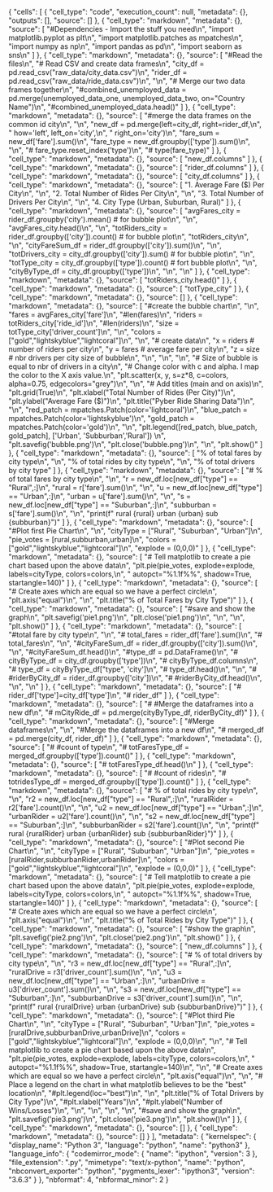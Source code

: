 {
 "cells": [
  {
   "cell_type": "code",
   "execution_count": null,
   "metadata": {},
   "outputs": [],
   "source": []
  },
  {
   "cell_type": "markdown",
   "metadata": {},
   "source": [
    "#Dependencies - Import the stuff you need\n",
    "import matplotlib.pyplot as plt\n",
    "import matplotlib.patches as mpatches\n",
    "import numpy as np\n",
    "import pandas as pd\n",
    "import seaborn as sns\n"
   ]
  },
  {
   "cell_type": "markdown",
   "metadata": {},
   "source": [
    "#Read the files\n",
    "# Read CSV and create data frames\n",
    "city_df = pd.read_csv(\"raw_data/city_data.csv\")\n",
    "rider_df = pd.read_csv(\"raw_data/ride_data.csv\")\n",
    "\n",
    "# Merge our two data frames together\n",
    "#combined_unemployed_data = pd.merge(unemployed_data_one, unemployed_data_two, on=\"Country Name\")\n",
    "#combined_unemployed_data.head()"
   ]
  },
  {
   "cell_type": "markdown",
   "metadata": {},
   "source": [
    "#merge the data frames on the common id city\n",
    "\n",
    "new_df = pd.merge(left=city_df, right=rider_df,\n",
    "                 how='left', left_on='city',\n",
    "                 right_on='city')\n",
    "fare_sum = new_df['fare'].sum()\n",
    "fare_type = new_df.groupby(['type']).sum()\n",
    "\n",
    "# fare_type.reset_index('type')\n",
    "# type(fare_type)"
   ]
  },
  {
   "cell_type": "markdown",
   "metadata": {},
   "source": [
    "new_df.columns"
   ]
  },
  {
   "cell_type": "markdown",
   "metadata": {},
   "source": [
    "rider_df.columns"
   ]
  },
  {
   "cell_type": "markdown",
   "metadata": {},
   "source": [
    "city_df.columns"
   ]
  },
  {
   "cell_type": "markdown",
   "metadata": {},
   "source": [
    "1. Average Fare ($) Per City\n",
    "\n",
    "2. Total Number of Rides Per City\n",
    "\n",
    "3. Total Number of Drivers Per City\n",
    "\n",
    "4. City Type (Urban, Suburban, Rural)"
   ]
  },
  {
   "cell_type": "markdown",
   "metadata": {},
   "source": [
    "avgFares_city = rider_df.groupby('city').mean() # for bubble plot\n",
    "\n",
    "avgFares_city.head()\n",
    "\n",
    "totRiders_city = rider_df.groupby(['city']).count() # for bubble plot\n",
    "totRiders_city\n",
    "\n",
    "cityFareSum_df = rider_df.groupby(['city']).sum()\n",
    "\n",
    "totDrivers_city = city_df.groupby(['city']).sum() # for bubble plot\n",
    "\n",
    "totType_city = city_df.groupby(['type']).count() # fort bubble plot\n",
    "\n",
    "cityByType_df = city_df.groupby(['type'])\n",
    "\n",
    "\n"
   ]
  },
  {
   "cell_type": "markdown",
   "metadata": {},
   "source": [
    "totRiders_city.head()"
   ]
  },
  {
   "cell_type": "markdown",
   "metadata": {},
   "source": [
    "totType_city"
   ]
  },
  {
   "cell_type": "markdown",
   "metadata": {},
   "source": []
  },
  {
   "cell_type": "markdown",
   "metadata": {},
   "source": [
    "#create the bubble chart\n",
    "\n",
    "fares = avgFares_city['fare']\n",
    "#len(fares)\n",
    "riders = totRiders_city['ride_id']\n",
    "#len(riders)\n",
    "size = totType_city['driver_count']\n",
    "\n",
    "colors = [\"gold\",\"lightskyblue\",\"lightcoral\"]\n",
    "\n",
    "# create data\n",
    "x = riders # number of riders per city\n",
    "y = fares # average fare per city\n",
    "z = size # nbr drivers per city size of bubble\n",
    "\n",
    "\n",
    "\n",
    "# Size of bubble is equal to nbr of drivers in a city\n",
    "# Change color with c and alpha. I map the color to the X axis value.\n",
    "plt.scatter(x, y, s=z*8, c=colors, alpha=0.75, edgecolors=\"grey\")\n",
    "\n",
    "# Add titles (main and on axis)\n",
    "plt.grid(True)\n",
    "plt.xlabel(\"Total Number of Rides (Per City)\")\n",
    "plt.ylabel(\"Average Fare ($)\")\n",
    "plt.title(\"Pyber Ride Sharing Data\")\n",
    "\n",
    "red_patch = mpatches.Patch(color='lightcoral')\n",
    "blue_patch = mpatches.Patch(color='lightskyblue')\n",
    "gold_patch = mpatches.Patch(color='gold')\n",
    "\n",
    "plt.legend([red_patch, blue_patch, gold_patch], ['Urban', 'Subburban','Rural']) \n",
    "plt.savefig('bubble.png')\n",
    "plt.close('bubble.png')\n",
    "\n",
    "plt.show()"
   ]
  },
  {
   "cell_type": "markdown",
   "metadata": {},
   "source": [
    "% of total fares by city type\n",
    "\n",
    "% of total rides by city type\n",
    "\n",
    "% of total drivers by city type"
   ]
  },
  {
   "cell_type": "markdown",
   "metadata": {},
   "source": [
    "# % of total fares by city type\n",
    "\n",
    "r = new_df.loc[new_df[\"type\"] == \"Rural\",:]\n",
    "rural = r['fare'].sum()\n",
    "\n",
    "u = new_df.loc[new_df[\"type\"] == \"Urban\",:]\n",
    "urban = u['fare'].sum()\n",
    "\n",
    "s = new_df.loc[new_df[\"type\"] == \"Suburban\",:]\n",
    "subburban = s['fare'].sum()\n",
    "\n",
    "print(f\" rural {rural} urban {urban} sub {subburban}\")"
   ]
  },
  {
   "cell_type": "markdown",
   "metadata": {},
   "source": [
    "#Plot first Pie Chart\n",
    "\n",
    "cityType = [\"Rural\", \"Suburban\", \"Urban\"]\n",
    "pie_votes = [rural,subburban,urban]\n",
    "colors = [\"gold\",\"lightskyblue\",\"lightcoral\"]\n",
    "explode = (0,0,0)"
   ]
  },
  {
   "cell_type": "markdown",
   "metadata": {},
   "source": [
    "# Tell matplotlib to create a pie chart based upon the above data\n",
    "plt.pie(pie_votes, explode=explode, labels=cityType, colors=colors,\n",
    "        autopct=\"%1.1f%%\", shadow=True, startangle=140)"
   ]
  },
  {
   "cell_type": "markdown",
   "metadata": {},
   "source": [
    "# Create axes which are equal so we have a perfect circle\n",
    "plt.axis(\"equal\")\n",
    "\n",
    "plt.title(\"% of Total Fares by City Type\")"
   ]
  },
  {
   "cell_type": "markdown",
   "metadata": {},
   "source": [
    "#save and show the graph\n",
    "plt.savefig('pie1.png')\n",
    "plt.close('pie1.png')\n",
    "\n",
    "\n",
    "plt.show()"
   ]
  },
  {
   "cell_type": "markdown",
   "metadata": {},
   "source": [
    "#total fare by city type\n",
    "\n",
    "# total_fares = rider_df['fare'].sum()\n",
    "# total_fares\n",
    "\n",
    "#cityFareSum_df = rider_df.groupby(['city']).sum()\n",
    "\n",
    "#cityFareSum_df.head()\n",
    "#type_df = pd.DataFrame()\n",
    "# cityByType_df = city_df.groupby(['type'])\n",
    "# cityByType_df.columns\n",
    "# type_df = cityByType_df[\"type\", 'city']\n",
    "# type_df.head()\n",
    "\n",
    "# #riderByCity_df = rider_df.groupby(['city'])\n",
    "# #riderByCity_df.head()\n",
    "\n",
    "\n"
   ]
  },
  {
   "cell_type": "markdown",
   "metadata": {},
   "source": [
    "# rider_df['type']=city_df['type']\n",
    "# rider_df"
   ]
  },
  {
   "cell_type": "markdown",
   "metadata": {},
   "source": [
    "# #Merge the dataframes into a new df\n",
    "# mCityRide_df = pd.merge(cityByType_df, riderByCity_df)"
   ]
  },
  {
   "cell_type": "markdown",
   "metadata": {},
   "source": [
    "#Merge dataframes\n",
    "\n",
    "#Merge the dataframes into a new df\n",
    "# merged_df = pd.merge(city_df, rider_df)"
   ]
  },
  {
   "cell_type": "markdown",
   "metadata": {},
   "source": [
    "# #count of type\n",
    "# totFaresType_df = merged_df.groupby(['type']).count()"
   ]
  },
  {
   "cell_type": "markdown",
   "metadata": {},
   "source": [
    "# totFaresType_df.head()\n"
   ]
  },
  {
   "cell_type": "markdown",
   "metadata": {},
   "source": [
    "# #count of rides\n",
    "# totridesType_df = merged_df.groupby(['type']).count()"
   ]
  },
  {
   "cell_type": "markdown",
   "metadata": {},
   "source": [
    "# % of total rides by city type\n",
    "\n",
    "r2 = new_df.loc[new_df[\"type\"] == \"Rural\",:]\n",
    "ruralRider = r2['fare'].count()\n",
    "\n",
    "u2 = new_df.loc[new_df[\"type\"] == \"Urban\",:]\n",
    "urbanRider = u2['fare'].count()\n",
    "\n",
    "s2 = new_df.loc[new_df[\"type\"] == \"Suburban\",:]\n",
    "subburbanRider = s2['fare'].count()\n",
    "\n",
    "print(f\" rural {ruralRider} urban {urbanRider} sub {subburbanRider}\")"
   ]
  },
  {
   "cell_type": "markdown",
   "metadata": {},
   "source": [
    "#Plot second Pie Chart\n",
    "\n",
    "cityType = [\"Rural\", \"Suburban\", \"Urban\"]\n",
    "pie_votes = [ruralRider,subburbanRider,urbanRider]\n",
    "colors = [\"gold\",\"lightskyblue\",\"lightcoral\"]\n",
    "explode = (0,0,0)"
   ]
  },
  {
   "cell_type": "markdown",
   "metadata": {},
   "source": [
    "# Tell matplotlib to create a pie chart based upon the above data\n",
    "plt.pie(pie_votes, explode=explode, labels=cityType, colors=colors,\n",
    "        autopct=\"%1.1f%%\", shadow=True, startangle=140)"
   ]
  },
  {
   "cell_type": "markdown",
   "metadata": {},
   "source": [
    "# Create axes which are equal so we have a perfect circle\n",
    "plt.axis(\"equal\")\n",
    "\n",
    "plt.title(\"% of Total Rides by City Type\")"
   ]
  },
  {
   "cell_type": "markdown",
   "metadata": {},
   "source": [
    "#show the graph\n",
    "plt.savefig('pie2.png')\n",
    "plt.close('pie2.png')\n",
    "plt.show()"
   ]
  },
  {
   "cell_type": "markdown",
   "metadata": {},
   "source": [
    "new_df.columns"
   ]
  },
  {
   "cell_type": "markdown",
   "metadata": {},
   "source": [
    "# % of total drivers by city type\n",
    "\n",
    "r3 = new_df.loc[new_df[\"type\"] == \"Rural\",:]\n",
    "ruralDrive = r3['driver_count'].sum()\n",
    "\n",
    "u3 = new_df.loc[new_df[\"type\"] == \"Urban\",:]\n",
    "urbanDrive = u3['driver_count'].sum()\n",
    "\n",
    "s3 = new_df.loc[new_df[\"type\"] == \"Suburban\",:]\n",
    "subburbanDrive = s3['driver_count'].sum()\n",
    "\n",
    "print(f\" rural {ruralDrive} urban {urbanDrive} sub {subburbanDrive}\")"
   ]
  },
  {
   "cell_type": "markdown",
   "metadata": {},
   "source": [
    "#Plot third Pie Chart\n",
    "\n",
    "cityType = [\"Rural\", \"Suburban\", \"Urban\"]\n",
    "pie_votes = [ruralDrive,subburbanDrive,urbanDrive]\n",
    "colors = [\"gold\",\"lightskyblue\",\"lightcoral\"]\n",
    "explode = (0,0,0)\n",
    "\n",
    "# Tell matplotlib to create a pie chart based upon the above data\n",
    "plt.pie(pie_votes, explode=explode, labels=cityType, colors=colors,\n",
    "        autopct=\"%1.1f%%\", shadow=True, startangle=140)\n",
    "\n",
    "# Create axes which are equal so we have a perfect circle\n",
    "plt.axis(\"equal\")\n",
    "\n",
    "# Place a legend on the chart in what matplotlib believes to be the \"best\" location\n",
    "#plt.legend(loc=\"best\")\n",
    "\n",
    "plt.title(\"% of Total Drivers by City Type\")\n",
    "#plt.xlabel(\"Years\")\n",
    "#plt.ylabel(\"Number of Wins/Losses\")\n",
    "\n",
    "\n",
    "\n",
    "\n",
    "#save and show the graph\n",
    "plt.savefig('pie3.png')\n",
    "plt.close('pie3.png')\n",
    "plt.show()\n"
   ]
  },
  {
   "cell_type": "markdown",
   "metadata": {},
   "source": []
  },
  {
   "cell_type": "markdown",
   "metadata": {},
   "source": []
  }
 ],
 "metadata": {
  "kernelspec": {
   "display_name": "Python 3",
   "language": "python",
   "name": "python3"
  },
  "language_info": {
   "codemirror_mode": {
    "name": "ipython",
    "version": 3
   },
   "file_extension": ".py",
   "mimetype": "text/x-python",
   "name": "python",
   "nbconvert_exporter": "python",
   "pygments_lexer": "ipython3",
   "version": "3.6.3"
  }
 },
 "nbformat": 4,
 "nbformat_minor": 2
}
